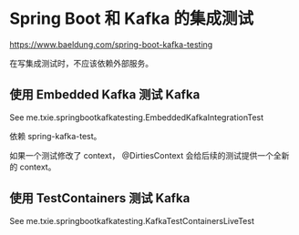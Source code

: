 # Spring Boot 和 Kafka 的集成测试

https://www.baeldung.com/spring-boot-kafka-testing

在写集成测试时，不应该依赖外部服务。

## 使用 Embedded Kafka 测试 Kafka

See me.txie.springbootkafkatesting.EmbeddedKafkaIntegrationTest

依赖 spring-kafka-test。

如果一个测试修改了 context， @DirtiesContext 会给后续的测试提供一个全新的 context。

## 使用 TestContainers 测试 Kafka

See me.txie.springbootkafkatesting.KafkaTestContainersLiveTest



